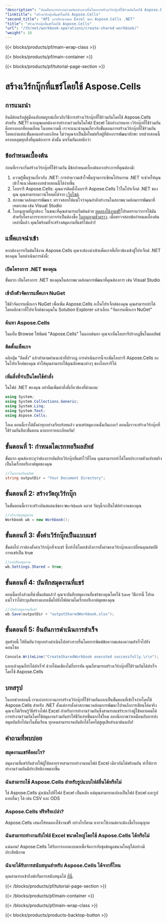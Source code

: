 ```yaml
---
"description": "ปลดล็อกการทำงานร่วมกันอย่างราบรื่นโดยการสร้างเวิร์กบุ๊กที่ใช้ร่วมกันโดยใช้ Aspose.Cells สำหรับ .NET ด้วยคำแนะนำทีละขั้นตอนที่ง่ายดายนี้"
"linktitle": "สร้างเวิร์กบุ๊กที่แชร์โดยใช้ Aspose.Cells"
"second_title": "API การประมวลผล Excel ของ Aspose.Cells .NET"
"title": "สร้างเวิร์กบุ๊กที่แชร์โดยใช้ Aspose.Cells"
"url": "/th/net/workbook-operations/create-shared-workbook/"
"weight": 16
---
```


{{< blocks/products/pf/main-wrap-class >}}

{{< blocks/products/pf/main-container >}}

{{< blocks/products/pf/tutorial-page-section >}}

# สร้างเวิร์กบุ๊กที่แชร์โดยใช้ Aspose.Cells

## การแนะนำ
ยินดีต้อนรับสู่คู่มือฉบับสมบูรณ์เกี่ยวกับวิธีการสร้างเวิร์กบุ๊กที่ใช้ร่วมกันโดยใช้ Aspose.Cells สำหรับ .NET! หากคุณเคยต้องการทำงานร่วมกันในไฟล์ Excel ได้อย่างง่ายดาย เวิร์กบุ๊กที่ใช้ร่วมกันคือทางออกที่ยอดเยี่ยม ในบทความนี้ เราจะแนะนำคุณเกี่ยวกับขั้นตอนการสร้างเวิร์กบุ๊กที่ใช้ร่วมกัน โดยแบ่งแต่ละขั้นตอนอย่างละเอียด ไม่ว่าคุณจะเป็นมือใหม่หรือผู้ที่ต้องการพัฒนาทักษะ บทช่วยสอนนี้ครอบคลุมทุกสิ่งที่คุณต้องการ ดังนั้น มาเริ่มกันเลยดีกว่า
## ข้อกำหนดเบื้องต้น
ก่อนที่เราจะเริ่มสร้างเวิร์กบุ๊กที่ใช้ร่วมกัน มีข้อกำหนดเบื้องต้นบางประการที่คุณต้องมี:
1. ความรู้พื้นฐานเกี่ยวกับ .NET: การทำความเข้าใจพื้นฐานการเขียนโปรแกรม .NET จะช่วยให้คุณเข้าใจแนวคิดของบทช่วยสอนนี้ได้ง่ายขึ้น
2. ไลบรารี Aspose.Cells: คุณควรติดตั้งไลบรารี Aspose.Cells ไว้ในโปรเจ็กต์ .NET ของคุณ คุณสามารถดาวน์โหลดได้จาก [เว็บไซต์](https://releases-aspose.com/cells/net/).
3. สภาพแวดล้อมการพัฒนา: ตรวจสอบให้แน่ใจว่าคุณกำลังทำงานในสภาพแวดล้อมการพัฒนาที่เหมาะสม เช่น Visual Studio
4. ใบอนุญาตที่ถูกต้อง: ในขณะที่คุณสามารถเริ่มต้นด้วย [ทดลองใช้งานฟรี](https://releases.aspose.com/)โปรดทราบว่าการใช้มันสำหรับโครงการระยะยาวอาจจำเป็นต้องซื้อ [ใบอนุญาตชั่วคราว](https://purchase-aspose.com/temporary-license/).
เมื่อตรวจสอบข้อกำหนดเบื้องต้นเหล่านี้แล้ว คุณก็พร้อมที่จะสร้างสมุดงานที่แชร์ได้แล้ว!
## แพ็คเกจนำเข้า
หากต้องการเริ่มต้นใช้งาน Aspose.Cells คุณจะต้องนำเข้าแพ็คเกจที่เกี่ยวข้องเข้าสู่โปรเจ็กต์ .NET ของคุณ โดยดำเนินการดังนี้:
### เปิดโครงการ .NET ของคุณ
ขั้นแรก เปิดโครงการ .NET ของคุณในสภาพแวดล้อมการพัฒนาที่คุณต้องการ เช่น Visual Studio
### เข้าถึงตัวจัดการแพ็คเกจ NuGet
ใช้ตัวจัดการแพ็กเกจ NuGet เพื่อเพิ่ม Aspose.Cells ลงในโปรเจ็กต์ของคุณ คุณสามารถทำได้โดยคลิกขวาที่โปรเจ็กต์ของคุณใน Solution Explorer แล้วเลือก "จัดการแพ็กเกจ NuGet"
### ค้นหา Aspose.Cells
ในแท็บ Browse ให้พิมพ์ "Aspose.Cells" ในแถบค้นหา คุณจะเห็นไลบรารีปรากฏขึ้นในผลลัพธ์
### ติดตั้งแพ็คเกจ
คลิกปุ่ม "ติดตั้ง" แล้วทำตามคำแนะนำที่ปรากฏ การดำเนินการนี้จะเพิ่มไลบรารี Aspose.Cells ลงในโปรเจ็กต์ของคุณ ทำให้คุณสามารถใช้คุณลักษณะต่างๆ ของไลบรารีได้
### เพิ่มสิ่งที่จำเป็นโดยใช้คำสั่ง
ในไฟล์ .NET ของคุณ อย่าลืมเพิ่มคำสั่งที่เกี่ยวข้องที่ด้านบน:
```csharp
using System;
using System.Collections.Generic;
using System.Linq;
using System.Text;
using Aspose.Cells;
```
โอเค ตอนนี้เราได้ตั้งค่าทุกอย่างเรียบร้อยแล้ว มาแชร์สมุดงานนั้นกันเถอะ!
ตอนนี้เราจะสร้างเวิร์กบุ๊กที่ใช้ร่วมกันทีละขั้นตอน มาแยกรายละเอียดกัน!
## ขั้นตอนที่ 1: กำหนดไดเรกทอรีผลลัพธ์
ขั้นแรก คุณต้องระบุว่าต้องการบันทึกเวิร์กบุ๊กที่แชร์ไว้ที่ไหน คุณสามารถทำได้โดยประกาศตัวแปรสตริงเป็นไดเร็กทอรีเอาต์พุตของคุณ
```csharp
//ไดเรกทอรีผลลัพธ์
string outputDir = "Your Document Directory";
```
## ขั้นตอนที่ 2: สร้างวัตถุเวิร์กบุ๊ก
ในขั้นตอนนี้เราจะสร้างอินสแตนซ์ของ `Workbook` คลาส วัตถุนี้จะเป็นไฟล์ทำงานของคุณ
```csharp
//สร้างวัตถุสมุดงาน
Workbook wb = new Workbook();
```
## ขั้นตอนที่ 3: ตั้งค่าเวิร์กบุ๊กเป็นแบบแชร์
ขั้นต่อไป เราต้องตั้งค่าเวิร์กบุ๊กที่จะแชร์ ซึ่งทำได้โดยเข้าถึงการตั้งค่าของเวิร์กบุ๊กและเปลี่ยนคุณสมบัติการแชร์เป็น true
```csharp
//แบ่งปันสมุดงาน
wb.Settings.Shared = true;
```
## ขั้นตอนที่ 4: บันทึกสมุดงานที่แชร์
ตอนนี้มาถึงส่วนที่น่าตื่นเต้นแล้ว! คุณจะบันทึกสมุดงานที่แชร์ของคุณโดยใช้ `Save` วิธีการนี้ โปรดแน่ใจว่าได้ระบุเส้นทางแบบเต็มไปยังไฟล์ตามไดเร็กทอรีเอาต์พุตของคุณ
```csharp
//บันทึกสมุดงานที่แชร์
wb.Save(outputDir + "outputSharedWorkbook.xlsx");
```
## ขั้นตอนที่ 5: ยืนยันการดำเนินการสำเร็จ
สุดท้ายนี้ ให้ยืนยันว่าทุกอย่างดำเนินไปอย่างราบรื่นโดยการพิมพ์ข้อความแสดงความสำเร็จไปยังคอนโซล
```csharp
Console.WriteLine("CreateSharedWorkbook executed successfully.\r\n");
```
และแล้วคุณก็ทำได้สำเร็จ! ด้วยโค้ดเพียงไม่กี่บรรทัด คุณก็สามารถสร้างเวิร์กบุ๊กที่ใช้ร่วมกันได้สำเร็จโดยใช้ Aspose.Cells
## บทสรุป
ในบทช่วยสอนนี้ เราแบ่งกระบวนการสร้างเวิร์กบุ๊กที่ใช้ร่วมกันออกเป็นขั้นตอนที่เข้าใจง่ายโดยใช้ Aspose.Cells สำหรับ .NET ตั้งแต่การตั้งค่าสภาพแวดล้อมการพัฒนาไปจนถึงการเขียนโค้ดจริง คุณจะได้เรียนรู้วิธีสร้างไฟล์ Excel สำหรับการทำงานร่วมกันซึ่งสามารถแชร์ระหว่างผู้ใช้หลายคนได้
การทำงานร่วมกันโดยใช้สมุดงานร่วมกันทำให้ชีวิตง่ายขึ้นมากใช่ไหม ลองนึกภาพว่าเหมือนกับการส่งสมุดบันทึกไปมาในชั้นเรียน ทุกคนสามารถจดบันทึกได้โดยไม่สูญเสียสำเนาต้นฉบับ!
## คำถามที่พบบ่อย
### สมุดงานแชร์คืออะไร?  
สมุดงานที่แชร์กันช่วยให้ผู้ใช้หลายรายสามารถทำงานบนไฟล์ Excel เดียวกันได้พร้อมกัน ทำให้การทำงานร่วมกันมีประสิทธิภาพมากขึ้น
### ฉันสามารถใช้ Aspose.Cells สำหรับรูปแบบไฟล์อื่นได้หรือไม่  
ใช่ Aspose.Cells มุ่งเน้นไปที่ไฟล์ Excel เป็นหลัก แต่คุณสามารถแปลงเป็นไฟล์ Excel และรูปแบบอื่นๆ ได้ เช่น CSV และ ODS
### Aspose.Cells ฟรีหรือเปล่า?  
Aspose.Cells เสนอให้ทดลองใช้งานฟรี อย่างไรก็ตาม หากจะใช้งานต่อจะต้องซื้อใบอนุญาต
### ฉันสามารถทำงานกับไฟล์ Excel ขนาดใหญ่โดยใช้ Aspose.Cells ได้หรือไม่  
แน่นอน! Aspose.Cells ได้รับการออกแบบมาเพื่อจัดการกับชุดข้อมูลขนาดใหญ่ได้อย่างมีประสิทธิภาพ
### ฉันจะได้รับการสนับสนุนสำหรับ Aspose.Cells ได้จากที่ไหน  
คุณสามารถเข้าถึงฟอรั่มการสนับสนุนได้ [ที่นี่](https://forum-aspose.com/c/cells/9).

{{< /blocks/products/pf/tutorial-page-section >}}

{{< /blocks/products/pf/main-container >}}

{{< /blocks/products/pf/main-wrap-class >}}

{{< blocks/products/products-backtop-button >}}
